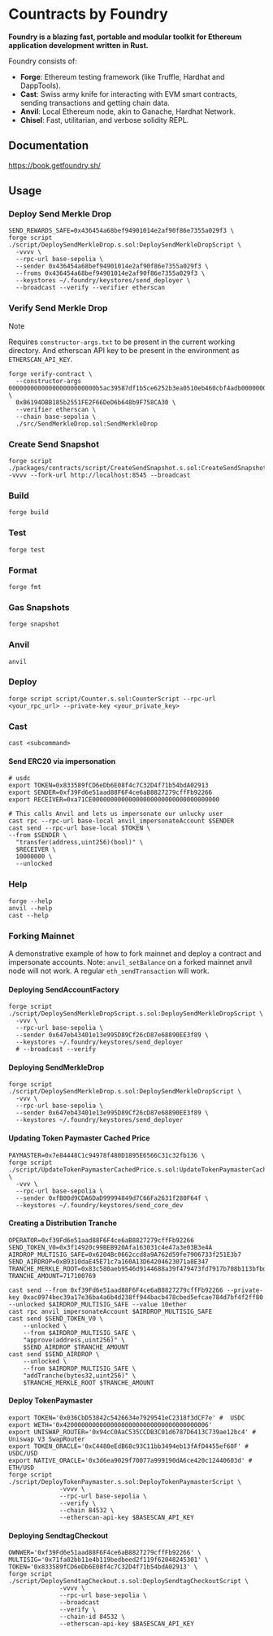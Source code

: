# Countracts by Foundry

**Foundry is a blazing fast, portable and modular toolkit for Ethereum application development written in Rust.**

Foundry consists of:

- **Forge**: Ethereum testing framework (like Truffle, Hardhat and DappTools).
- **Cast**: Swiss army knife for interacting with EVM smart contracts, sending transactions and getting chain data.
- **Anvil**: Local Ethereum node, akin to Ganache, Hardhat Network.
- **Chisel**: Fast, utilitarian, and verbose solidity REPL.

## Documentation

<https://book.getfoundry.sh/>

## Usage

### Deploy Send Merkle Drop

```shell
SEND_REWARDS_SAFE=0x436454a68bef94901014e2af90f86e7355a029f3 \
forge script ./script/DeploySendMerkleDrop.s.sol:DeploySendMerkleDropScript \
  -vvvv \
  --rpc-url base-sepolia \
  --sender 0x436454a68bef94901014e2af90f86e7355a029f3 \
  --froms 0x436454a68bef94901014e2af90f86e7355a029f3 \
  --keystores ~/.foundry/keystores/send_deployer \
  --broadcast --verify --verifier etherscan
```

### Verify Send Merkle Drop

> [!NOTE]
> Requires `constructor-args.txt` to be present in the current working directory. And etherscan API key to be present in the environment as `ETHERSCAN_API_KEY`.

```shell
forge verify-contract \
  --constructor-args 000000000000000000000000b5ac39587df1b5ce6252b3ea0510eb460cbf4adb000000000000000000000000647eb43401e13e995d89cf26cd87e68890ee3f89 \
  0xB6194DBB185b2551FE2F66DeD6b648b9F758CA30 \
  --verifier etherscan \
  --chain base-sepolia \
  ./src/SendMerkleDrop.sol:SendMerkleDrop
```

### Create Send Snapshot

```shell
forge script ./packages/contracts/script/CreateSendSnapshot.s.sol:CreateSendSnapshotScript -vvvv --fork-url http://localhost:8545 --broadcast
```

### Build

```shell
forge build
```

### Test

```shell
forge test
```

### Format

```shell
forge fmt
```

### Gas Snapshots

```shell
forge snapshot
```

### Anvil

```shell
anvil
```

### Deploy

```shell
forge script script/Counter.s.sol:CounterScript --rpc-url <your_rpc_url> --private-key <your_private_key>
```

### Cast

```shell
cast <subcommand>
```

#### Send ERC20 via impersonation

```shell
# usdc
export TOKEN=0x833589fCD6eDb6E08f4c7C32D4f71b54bdA02913
export SENDER=0xf39Fd6e51aad88F6F4ce6aB8827279cffFb92266
export RECEIVER=0xa71CE00000000000000000000000000000000000

# This calls Anvil and lets us impersonate our unlucky user
cast rpc --rpc-url base-local anvil_impersonateAccount $SENDER
cast send --rpc-url base-local $TOKEN \
--from $SENDER \
  "transfer(address,uint256)(bool)" \
  $RECEIVER \
  10000000 \
  --unlocked
```

### Help

```shell
forge --help
anvil --help
cast --help
```

### Forking Mainnet

A demonstrative example of how to fork mainnet and deploy a contract and impersonate accounts. Note: `anvil_setBalance` on a forked mainnet anvil node will not work. A regular `eth_sendTransaction` will work.

#### Deploying SendAccountFactory

```shell
forge script ./script/DeploySendMerkleDropScript.s.sol:DeploySendMerkleDropScript \
  -vvv \
  --rpc-url base-sepolia \
  --sender 0x647eb43401e13e995D89Cf26cD87e68890EE3f89 \
  --keystores ~/.foundry/keystores/send_deployer
  # --broadcast --verify
```

#### Deploying SendMerkleDrop

```shell
forge script ./script/DeploySendMerkleDrop.s.sol:DeploySendMerkleDropScript \
  -vvv \
  --rpc-url base-sepolia \
  --sender 0x647eb43401e13e995D89Cf26cD87e68890EE3f89 \
  --keystores ~/.foundry/keystores/send_deployer
```

#### Updating Token Paymaster Cached Price

```shell
PAYMASTER=0x7e84448C1c94978f480D1895E6566C31c32fb136 \
forge script ./script/UpdateTokenPaymasterCachedPrice.s.sol:UpdateTokenPaymasterCachedPriceScript \
  -vvv \
  --rpc-url base-sepolia \
  --sender 0xfB00d9CDA6DaD99994849d7C66Fa2631f280F64f \
  --keystores ~/.foundry/keystores/send_core_dev
```

#### Creating a Distribution Tranche

```shell
OPERATOR=0xf39Fd6e51aad88F6F4ce6aB8827279cffFb92266
SEND_TOKEN_V0=0x3f14920c99BEB920Afa163031c4e47a3e03B3e4A
AIRDROP_MULTISIG_SAFE=0x6204Bc0662ccd8a9A762d59fe7906733f251E3b7
SEND_AIRDROP=0xB9310daE45E71c7a160A13D64204623071a8E347
TRANCHE_MERKLE_ROOT=0x83c580aeb9546d9144688a39f479473fd7917b708b113bfbd4d62947d62cddff
TRANCHE_AMOUNT=717100769

cast send --from 0xf39Fd6e51aad88F6F4ce6aB8827279cffFb92266 --private-key 0xac0974bec39a17e36ba4a6b4d238ff944bacb478cbed5efcae784d7bf4f2ff80 --unlocked $AIRDROP_MULTISIG_SAFE --value 10ether
cast rpc anvil_impersonateAccount $AIRDROP_MULTISIG_SAFE
cast send $SEND_TOKEN_V0 \
    --unlocked \
    --from $AIRDROP_MULTISIG_SAFE \
    "approve(address,uint256)" \
    $SEND_AIRDROP $TRANCHE_AMOUNT
cast send $SEND_AIRDROP \
    --unlocked \
    --from $AIRDROP_MULTISIG_SAFE \
    "addTranche(bytes32,uint256)" \
    $TRANCHE_MERKLE_ROOT $TRANCHE_AMOUNT
```

#### Deploy TokenPaymaster

```shell
export TOKEN='0x036CbD53842c5426634e7929541eC2318f3dCF7e' #  USDC
export WETH='0x4200000000000000000000000000000000000006'
export UNISWAP_ROUTER='0x94cC0AaC535CCDB3C01d6787D6413C739ae12bc4' #  Uniswap V3 SwapRouter
export TOKEN_ORACLE='0xC4480eEdB68c93C11bb3494eb13fAfD4455ef60F' #  USDC/USD
export NATIVE_ORACLE='0x3d6ea9029f70077a999190dA6ce420c12440603d' #  ETH/USD
forge script ./script/DeployTokenPaymaster.s.sol:DeployTokenPaymasterScript \
              -vvvv \
              --rpc-url base-sepolia \
              --verify \
              --chain 84532 \
              --etherscan-api-key $BASESCAN_API_KEY
```

#### Deploying SendtagCheckout

```shell
OWNWER='0xf39Fd6e51aad88F6F4ce6aB8827279cffFb92266' \
MULTISIG='0x71fa02bb11e4b119bedbeed2f119f62048245301' \
TOKEN='0x833589fCD6eDb6E08f4c7C32D4f71b54bdA02913' \
forge script ./script/DeploySendtagCheckout.s.sol:DeploySendtagCheckoutScript \
              -vvvv \
              --rpc-url base-sepolia \
              --broadcast
              --verify \
              --chain-id 84532 \
              --etherscan-api-key $BASESCAN_API_KEY
```
